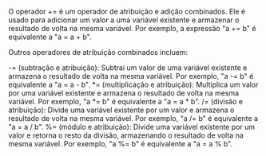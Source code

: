 O operador += é um operador de atribuição e adição combinados. Ele é usado para adicionar um valor a uma variável existente e armazenar o resultado de volta na mesma variável. Por exemplo, a expressão "a += b" é equivalente a "a = a + b".

Outros operadores de atribuição combinados incluem:

-= (subtração e atribuição): Subtrai um valor de uma variável existente e armazena o resultado de volta na mesma variável. Por exemplo, "a -= b" é equivalente a "a = a - b".
*= (multiplicação e atribuição): Multiplica um valor por uma variável existente e armazena o resultado de volta na mesma variável. Por exemplo, "a *= b" é equivalente a "a = a * b".
/= (divisão e atribuição): Divide uma variável existente por um valor e armazena o resultado de volta na mesma variável. Por exemplo, "a /= b" é equivalente a "a = a / b".
%= (módulo e atribuição): Divide uma variável existente por um valor e retorna o resto da divisão, armazenando o resultado de volta na mesma variável. Por exemplo, "a %= b" é equivalente a "a = a % b".
